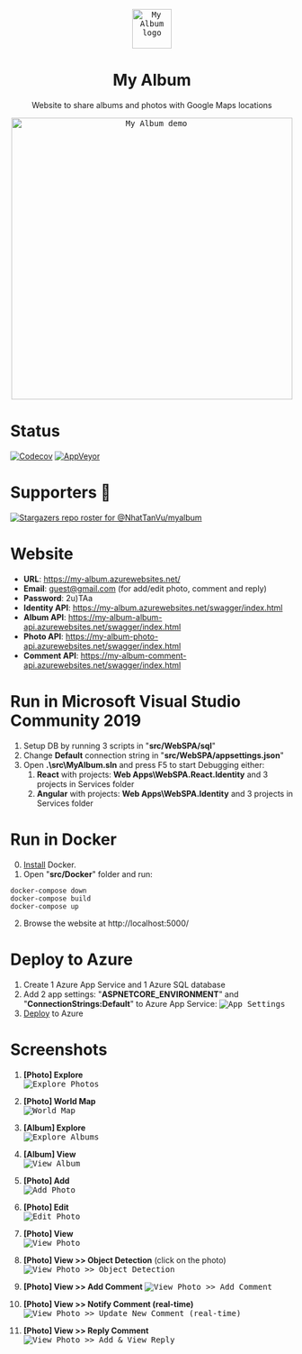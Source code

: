 <p align="center"><a href="https://github.com/NhatTanVu/myalbum"><kbd><img src="https://github.com/NhatTanVu/myalbum/raw/master/src/WebSPA/wwwroot/logo.jpg" alt="My Album logo" width="70"/></kbd></a></p>
<h1 align="center">My Album</h1>
<p align="center">Website to share albums and photos with Google Maps locations</p>

<p align="center"><a href="https://my-album.azurewebsites.net/"><kbd><img src="https://github.com/NhatTanVu/myalbum/raw/master/screenshots/explore.JPG" alt="My Album demo" width="500"/></kbd></a></p>

# Status
[![Codecov](https://codecov.io/gh/NhatTanVu/myalbum/branch/master/graph/badge.svg)](https://codecov.io/gh/NhatTanVu/myalbum)
[![AppVeyor](https://ci.appveyor.com/api/projects/status/4b7m4xj6fu82xtgn/branch/master?svg=true)](https://ci.appveyor.com/project/NhatTanVu/myalbum/branch/master)

# Supporters :clap:
[![Stargazers repo roster for @NhatTanVu/myalbum](https://reporoster.com/stars/NhatTanVu/myalbum)](https://github.com/NhatTanVu/myalbum/stargazers)
# Website
* **URL**: https://my-album.azurewebsites.net/
* **Email**: guest@gmail.com (for add/edit photo, comment and reply)
* **Password**: 2u)TAa
* **Identity API**: https://my-album.azurewebsites.net/swagger/index.html
* **Album API**: https://my-album-album-api.azurewebsites.net/swagger/index.html
* **Photo API**: https://my-album-photo-api.azurewebsites.net/swagger/index.html
* **Comment API**: https://my-album-comment-api.azurewebsites.net/swagger/index.html
# Run in Microsoft Visual Studio Community 2019
1. Setup DB by running 3 scripts in "**src/WebSPA/sql**"
2. Change **Default** connection string in "**src/WebSPA/appsettings.json**"
3. Open **.\src\MyAlbum.sln** and press F5 to start Debugging either:
   1. **React** with projects: **Web Apps\WebSPA.React.Identity** and 3 projects in Services folder
   2. **Angular** with projects: **Web Apps\WebSPA.Identity** and 3 projects in Services folder
# Run in Docker
0. [Install](https://docs.docker.com/docker-for-windows/install/) Docker.
1. Open "**src/Docker**" folder and run: 
```
docker-compose down
docker-compose build
docker-compose up
```
2. Browse the website at http://localhost:5000/
# Deploy to Azure
1. Create 1 Azure App Service and 1 Azure SQL database
2. Add 2 app settings: "**ASPNETCORE_ENVIRONMENT**" and "**ConnectionStrings:Default**" to Azure App Service:
<kbd>![App Settings](https://raw.githubusercontent.com/NhatTanVu/vega/master/_screenshots/Add%20App%20Settings.PNG)</kbd>
3. [Deploy](https://docs.microsoft.com/en-us/aspnet/core/tutorials/publish-to-azure-webapp-using-vscode?view=aspnetcore-3.1) to Azure
# Screenshots
1. **[Photo] Explore**\
<kbd>![Explore Photos](https://raw.githubusercontent.com/NhatTanVu/myalbum/master/screenshots/explore.JPG?raw=true)</kbd>

2. **[Photo] World Map**\
<kbd>![World Map](https://raw.githubusercontent.com/NhatTanVu/myalbum/master/screenshots/world_map.jpg?raw=true)</kbd>

3. **[Album] Explore**\
<kbd>![Explore Albums](https://raw.githubusercontent.com/NhatTanVu/myalbum/master/screenshots/explore_album.jpg?raw=true)</kbd>

4. **[Album] View**\
<kbd>![View Album](https://raw.githubusercontent.com/NhatTanVu/myalbum/master/screenshots/view_album.jpg?raw=true)</kbd>

5. **[Photo] Add**\
<kbd>![Add Photo](https://raw.githubusercontent.com/NhatTanVu/myalbum/master/screenshots/add_photo.jpg?raw=true)</kbd>

6. **[Photo] Edit**\
<kbd>![Edit Photo](https://raw.githubusercontent.com/NhatTanVu/myalbum/master/screenshots/edit_photo.jpg?raw=true)</kbd>

7. **[Photo] View**\
<kbd>![View Photo](https://raw.githubusercontent.com/NhatTanVu/myalbum/master/screenshots/view_photo.JPG?raw=true)</kbd>

8. **[Photo] View >> Object Detection** (click on the photo)\
<kbd>![View Photo >> Object Detection](https://raw.githubusercontent.com/NhatTanVu/myalbum/master/screenshots/view_photo_object_detection.JPG?raw=true)</kbd>

9. **[Photo] View >> Add Comment**
<kbd>![View Photo >> Add Comment](https://raw.githubusercontent.com/NhatTanVu/myalbum/master/screenshots/add_comment.JPG?raw=true)</kbd>

10. **[Photo] View >> Notify Comment (real-time)**\
<kbd>![View Photo >> Update New Comment (real-time)](https://raw.githubusercontent.com/NhatTanVu/myalbum/master/screenshots/notify_comment.jpg?raw=true)</kbd>

11. **[Photo] View >> Reply Comment**\
<kbd>![View Photo >> Add & View Reply](https://raw.githubusercontent.com/NhatTanVu/myalbum/master/screenshots/reply_comment.jpg?raw=true)</kbd>
